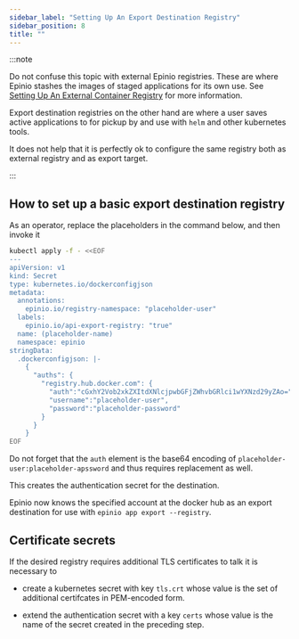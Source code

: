 ```yaml
---
sidebar_label: "Setting Up An Export Destination Registry"
sidebar_position: 8
title: ""
---
```


:::note

Do not confuse this topic with external Epinio registries.
These are where Epinio stashes the images of staged applications for its own use.
See [Setting Up An External Container Registry](setup_external_registry.md) for more information.

Export destination registries on the other hand are where a user saves active applications to for
pickup by and use with `helm` and other kubernetes tools.

It does not help that it is perfectly ok to configure the same registry both as external registry
and as export target.

:::

## How to set up a basic export destination registry

As an operator, replace the placeholders in the command below, and then invoke it

```bash
kubectl apply -f - <<EOF
---
apiVersion: v1
kind: Secret
type: kubernetes.io/dockerconfigjson
metadata:
  annotations:
    epinio.io/registry-namespace: "placeholder-user"
  labels:
    epinio.io/api-export-registry: "true"
  name: (placeholder-name)
  namespace: epinio
stringData:
  .dockerconfigjson: |-
    {
      "auths": {
        "registry.hub.docker.com": {
          "auth":"cGxhY2Vob2xkZXItdXNlcjpwbGFjZWhvbGRlci1wYXNzd29yZAo=",
          "username":"placeholder-user",
          "password":"placeholder-password"
        }
      }
    }
EOF
```

Do not forget that the `auth` element is the base64 encoding of
`placeholder-user:placeholder-apssword` and thus requires replacement as well.

This creates the authentication secret for the destination.

Epinio now knows the specified account at the docker hub as an export destination for use with
`epinio app export --registry`.

## Certificate secrets

If the desired registry requires additional TLS certificates to talk it is necessary to

 - create a kubernetes secret with key `tls.crt` whose value is the set of additional certifcates in
   PEM-encoded form.

 - extend the authentication secret with a key `certs` whose value is the name of the secret created
   in the preceding step.
